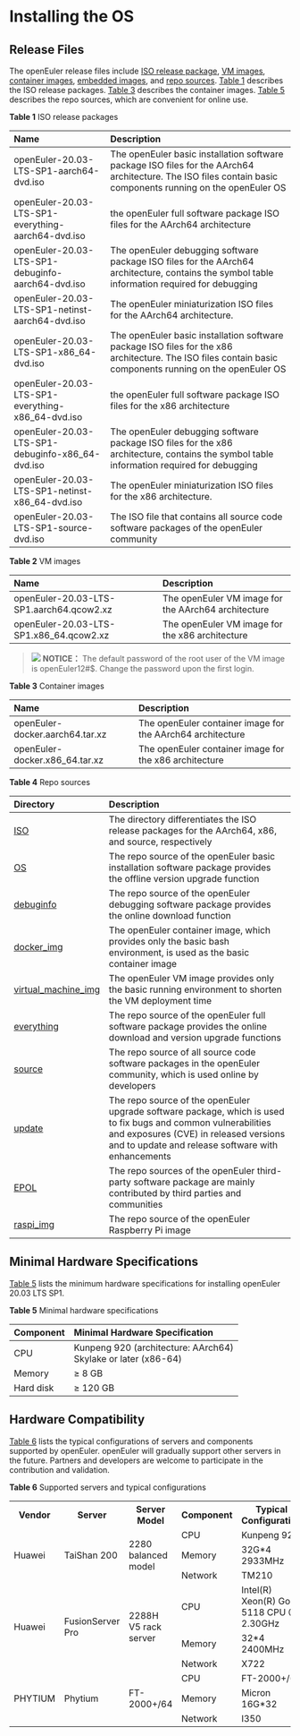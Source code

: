 # Installing the OS<a name="EN-US_TOPIC_0225731123"></a>

## Release Files<a name="section19865103114280"></a>

The openEuler release files include [ISO release package](http://repo.openeuler.org/openEuler-20.03-LTS-SP1/ISO/), [VM images](http://repo.openeuler.org/openEuler-20.03-LTS-SP1/virtual_machine_img/), [container images](http://repo.openeuler.org/openEuler-20.03-LTS-SP1/docker_img/), [embedded images](http://repo.openeuler.org/openEuler-20.03-LTS-SP1/embedded_img/), and [repo sources](http://repo.openeuler.org/openEuler-20.03-LTS-SP1/). [Table 1](#table8396719144315) describes the ISO release packages. [Table 3](#table1276911538154) describes the container images. [Table 5](#table953512211576) describes the repo sources, which are convenient for online use.

**Table 1**  ISO release packages<a name="table8396719144315"></a>

|  Name  | Description  |
| :----  | :----  |
| openEuler-20.03-LTS-SP1-aarch64-dvd.iso | The openEuler basic installation software package ISO files for the AArch64 architecture. The ISO files contain basic components running on the openEuler OS |
| openEuler-20.03-LTS-SP1-everything-aarch64-dvd.iso | the openEuler full software package ISO files for the AArch64 architecture|
| openEuler-20.03-LTS-SP1-debuginfo-aarch64-dvd.iso | The openEuler debugging software package ISO files for the AArch64 architecture, contains the symbol table information required for debugging |
| openEuler-20.03-LTS-SP1-netinst-aarch64-dvd.iso | The openEuler miniaturization ISO files for the AArch64 architecture. |
| openEuler-20.03-LTS-SP1-x86_64-dvd.iso | The openEuler basic installation software package ISO files for the x86 architecture. The ISO files contain basic components running on the openEuler OS |
| openEuler-20.03-LTS-SP1-everything-x86_64-dvd.iso | the openEuler full software package ISO files for the x86 architecture |
| openEuler-20.03-LTS-SP1-debuginfo-x86_64-dvd.iso | The openEuler debugging software package ISO files for the x86 architecture, contains the symbol table information required for debugging |
| openEuler-20.03-LTS-SP1-netinst-x86_64-dvd.iso |The openEuler miniaturization ISO files for the x86 architecture. |
| openEuler-20.03-LTS-SP1-source-dvd.iso | The ISO file that contains all source code software packages of the openEuler community |

**Table 2**  VM images<a name="table1995101714610"></a>

|  Name  | Description  |
| :----  | :----  |
| openEuler-20.03-LTS-SP1.aarch64.qcow2.xz | The openEuler VM image for the AArch64 architecture |
| openEuler-20.03-LTS-SP1.x86_64.qcow2.xz |  The openEuler VM image for the x86 architecture |

> ![](./public_sys-resources/icon-note.gif) **NOTICE：**
> The default password of the root user of the VM image is openEuler12#$. Change the password upon the first login.

**Table 3**  Container images<a name="table1276911538154"></a>

|  Name  | Description  |
| :----  | :----  |
| openEuler-docker.aarch64.tar.xz | The openEuler container image for the AArch64 architecture |
| openEuler-docker.x86_64.tar.xz | The openEuler container image for the x86 architecture  |

**Table 4**  Repo sources<a name="table953512211576"></a>

|  Directory  | Description  |
| :----  | :----  |
| [ISO](http://repo.openeuler.org/openEuler-20.03-LTS-SP1/ISO/) | The directory differentiates the ISO release packages for the AArch64, x86, and source, respectively |
| [OS](http://repo.openeuler.org/openEuler-20.03-LTS-SP1/OS/) | The repo source of the openEuler basic installation software package provides the offline version upgrade function |
| [debuginfo](http://repo.openeuler.org/openEuler-20.03-LTS-SP1/debuginfo/) | The repo source of the openEuler debugging software package provides the online download function |
| [docker_img](http://repo.openeuler.org/openEuler-20.03-LTS-SP1/docker_img/) | The openEuler container image, which provides only the basic bash environment, is used as the basic container image |
| [virtual_machine_img](http://repo.openeuler.org/openEuler-20.03-LTS-SP1/virtual_machine_img/) | The openEuler VM image provides only the basic running environment to shorten the VM deployment time |
| [everything](http://repo.openeuler.org/openEuler-20.03-LTS-SP1/everything/) | The repo source of the openEuler full software package provides the online download and version upgrade functions |
| [source](http://repo.openeuler.org/openEuler-20.03-LTS-SP1/source/) | The repo source of all source code software packages in the openEuler community, which is used online by developers |
| [update](http://repo.openeuler.org/openEuler-20.03-LTS-SP1/update/) | The repo source of the openEuler upgrade software package, which is used to fix bugs and common vulnerabilities and exposures (CVE) in released versions and to update and release software with enhancements |
| [EPOL](http://repo.openeuler.org/openEuler-20.03-LTS-SP1/EPOL/) | The repo sources of the openEuler third-party software package are mainly contributed by third parties and communities  |
| [raspi_img](http://repo.openeuler.org/openEuler-20.03-LTS-SP1/raspi_img/) | The repo source of the openEuler Raspberry Pi image |

## Minimal Hardware Specifications<a name="en-us_topic_0182825778_section1542202114014"></a>

[Table 5](#en-us_topic_0182825778_tff48b99c9bf24b84bb602c53229e2541)  lists the minimum hardware specifications for installing openEuler 20.03 LTS SP1.

**Table  5**  Minimal hardware specifications

|  Component  | Minimal Hardware Specification  |
| :----  | :----  |
| CPU | Kunpeng 920 (architecture: AArch64)<br>Skylake or later (x86-64) |
| Memory | ≥ 8 GB |
| Hard disk | ≥ 120 GB |

## Hardware Compatibility<a name="section1154104624319"></a>

[Table 6](#en-us_topic_0227922427_table39822012)  lists the typical configurations of servers and components supported by openEuler. openEuler will gradually support other servers in the future. Partners and developers are welcome to participate in the contribution and validation.

**Table  6**  Supported servers and typical configurations

<table>
  <tr>
    <th>Vendor</th>
    <th>Server</th>
    <th>Server Model</th>
    <th>Component</th>
 <th>Typical Configuration</th>
  </tr>
  <tr>
    <td rowspan="3">Huawei</td>
    <td rowspan="3">TaiShan 200</td>
    <td rowspan="3">2280 balanced model</td>
 <td>CPU</td>
 <td>Kunpeng 920</td>
  </tr>
  <tr>
 <td>Memory</td>
 <td>32G*4 2933MHz</td>
  </tr>
  <tr>
    <td>Network</td>
    <td>TM210</td>
  </tr>
  <tr>
    <td rowspan="3">Huawei</td>
    <td rowspan="3">FusionServer Pro</td>
    <td rowspan="3">2288H V5 rack server</td>
 <td>CPU</td>
 <td>Intel(R) Xeon(R) Gold 5118 CPU @ 2.30GHz</td>
  </tr>
  <tr>
 <td>Memory</td>
 <td>32*4 2400MHz</td>
  </tr>
  <tr>
    <td>Network</td>
    <td>X722</td>
  </tr>
  <tr>
    <td rowspan="3">PHYTIUM</td>
    <td rowspan="3">Phytium</td>
    <td rowspan="3">FT-2000+/64</td>
 <td>CPU</td>
 <td>FT-2000+/64</td>
  </tr>
  <tr>
 <td>Memory</td>
 <td>Micron 16G*32</td>
  </tr>
  <tr>
    <td>Network</td>
    <td>I350</td>
  </tr>
</table>

